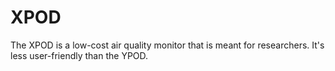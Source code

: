 # XPOD
The XPOD is a low-cost air quality monitor that is meant for researchers. It's less user-friendly than the YPOD.
